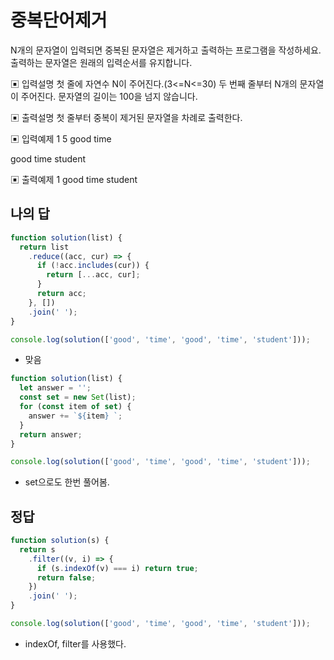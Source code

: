 # 중복단어제거

N개의 문자열이 입력되면 중복된 문자열은 제거하고 출력하는 프로그램을 작성하세요. 출력하는 문자열은 원래의 입력순서를 유지합니다.

▣ 입력설명
 첫 줄에 자연수 N이 주어진다.(3<=N<=30)
 두 번째 줄부터 N개의 문자열이 주어진다. 문자열의 길이는 100을 넘지 않습니다.

▣ 출력설명
 첫 줄부터 중복이 제거된 문자열을 차례로 출력한다.

▣ 입력예제 1 5
 good
 time

good time student

▣ 출력예제 1 good
 time
 student

## 나의 답

```js
function solution(list) {
  return list
    .reduce((acc, cur) => {
      if (!acc.includes(cur)) {
        return [...acc, cur];
      }
      return acc;
    }, [])
    .join(' ');
}

console.log(solution(['good', 'time', 'good', 'time', 'student']));
```

- 맞음

```js
function solution(list) {
  let answer = '';
  const set = new Set(list);
  for (const item of set) {
    answer += `${item} `;
  }
  return answer;
}

console.log(solution(['good', 'time', 'good', 'time', 'student']));
```

- set으로도 한번 풀어봄.

## 정답

```js
function solution(s) {
  return s
    .filter((v, i) => {
      if (s.indexOf(v) === i) return true;
      return false;
    })
    .join(' ');
}

console.log(solution(['good', 'time', 'good', 'time', 'student']));
```

- indexOf, filter를 사용했다.
